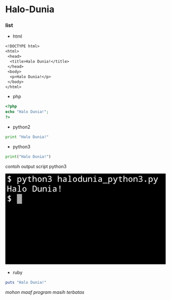 # Halo-Dunia

### list

- html

```
<!DOCTYPE html>
<html>
 <head>
  <title>Halo Dunia!</title>
 </head>
 <body>
  <p>Halo Dunia!</p>
 </body>
</html>
```

- php

```php
<?php
echo "Halo Dunia!";
?>
```

- python2

```python
print "Halo Dunia!"
```


- python3

```python
print("Halo Dunia!")
```
contoh output script python3

![output](https://github.com/fedrikaristiyanto/halo-dunia/blob/master/img/20190522_123340.png)

- ruby

```ruby
puts "Halo Dunia!"
```

*mohon maaf program masih terbatas*
